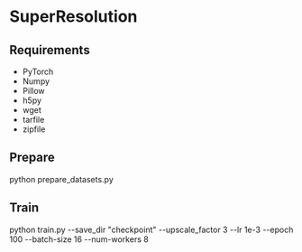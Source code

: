 # SuperResolution

## Requirements

- PyTorch
- Numpy
- Pillow
- h5py
- wget
- tarfile
- zipfile

## Prepare

python prepare_datasets.py

## Train

python train.py --save_dir "checkpoint" --upscale_factor 3 --lr 1e-3 --epoch 100 --batch-size 16 --num-workers 8
